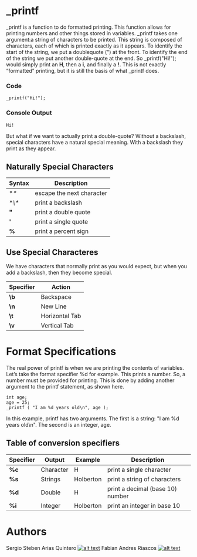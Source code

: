 
# _printf
_printf is a function to do formatted printing. This function allows for printing numbers and other things stored in variables.
_printf takes one argument:a string of characters to be printed. This string is composed of characters, each of which is printed exactly as it appears.
To identify the start of the string, we put a doublequote (") at the front. To identify the end of the string we put another double-quote at the end.
So _printf("Hi!"); would simply print an **H**, then a **i**, and finally a **!.** 
This is not exactly “formatted” printing, but it is still the basis of what _printf does.
### Code
    _printf("Hi!");
### Console Output

`Hi!`

 But what if we want to actually print a double-quote?
 Without a backslash, special characters have a natural special meaning. With a backslash they print as they appear.

Naturally Special Characters
-------------
| Syntax  | Description |
| ------------- | ------------- | 
| **\** |  escape the next character | 
|**\\\** | print a backslash  | 
| **\"** | print a double quote | 
| **\'** | print a single quote  |
| **\%** | print a percent sign  |

Use Special Characteres
-------------
We have characters that normally print as you would expect, but when you add a backslash, then they become special.

| Specifier  | Action |
| ------------- | ------------- |
| **\b** | Backspace  | 
| **\n** | New Line  |
| **\t** | Horizontal Tab  | 
| **\v** | Vertical Tab  | 
# Format Specifications
The real power of printf is when we are printing the contents of variables. Let’s take the format specifier %d for example. This prints a number. So, a number must be provided for printing. This is done by adding another argument to the printf statement,
as shown here.

    int age;
    age = 25;
    _printf ( "I am %d years old\n", age );
In this example, printf has two arguments. The first is a string: "I am %d years old\n". The second is an integer, age.

Table of conversion specifiers
-------------
| Specifier  | Output | Example | Description |
| ------------- | ------------- | ------------------------------ | ------------- | 
| **%c** |  Character   | H       |print a single character |
| **%s** | Strings  | Holberton    | print a string of characters|
| **%d** |  Double   | H       | print a decimal (base 10) number|
| **%i** | Integer  | Holberton    |  print an integer in base 10 |

# Authors
Sergio Steben Arias Quintero [![alt text][1.1]][2]
Fabian Andres Riascos [![alt text][1.1]][1]
<!-- links to social media icon -->
[1.1]: http://i.imgur.com/0o48UoR.png (Github)
<!-- links to your social media accounts -->
<!-- update these accordingly -->
[1]: http://www.github.com/fabian-andres
[2]: https://github.com/sarias12